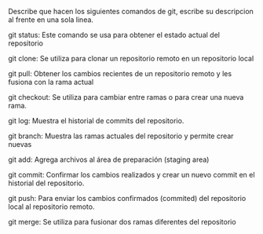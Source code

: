Describe que hacen los siguientes comandos de git, escribe su descripcion al frente en una sola linea.

git status: Este comando se usa para obtener el estado actual del repositorio

git clone: Se utiliza para clonar un repositorio remoto en un repositorio local

git pull: Obtener los cambios recientes de un repositorio remoto y les fusiona con la rama actual

git checkout: Se utiliza para cambiar entre ramas o para crear una nueva rama.

git log: Muestra el historial de commits del repositorio.

git branch: Muestra las ramas actuales del repositorio y permite crear nuevas

git add: Agrega archivos al área de preparación (staging area)

git commit: Confirmar los cambios realizados y crear un nuevo commit en el historial del repositorio.

git push: Para enviar los cambios confirmados (commited) del repositorio local al repositorio remoto.

git merge: Se utiliza para fusionar dos ramas diferentes del repositorio
